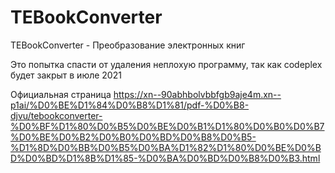 # TEBookConverter
TEBookConverter - Преобразование электронных книг

Это попытка спасти от удаления неплохую программу, так как codeplex будет закрыт в июле 2021

Официальная страница https://xn--90abhbolvbbfgb9aje4m.xn--p1ai/%D0%BE%D1%84%D0%B8%D1%81/pdf-%D0%B8-djvu/tebookconverter-%D0%BF%D1%80%D0%B5%D0%BE%D0%B1%D1%80%D0%B0%D0%B7%D0%BE%D0%B2%D0%B0%D0%BD%D0%B8%D0%B5-%D1%8D%D0%BB%D0%B5%D0%BA%D1%82%D1%80%D0%BE%D0%BD%D0%BD%D1%8B%D1%85-%D0%BA%D0%BD%D0%B8%D0%B3.html
